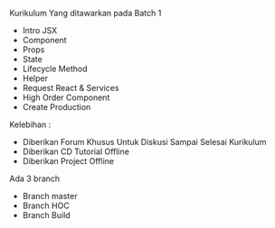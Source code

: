 Kurikulum Yang ditawarkan pada Batch 1
- Intro JSX 
- Component 
-  Props
- State 
- Lifecycle Method 
- Helper
-	Request React & Services
- High Order Component
- Create Production 

Kelebihan :
- Diberikan Forum Khusus Untuk Diskusi Sampai Selesai Kurikulum 
- Diberikan CD Tutorial Offline 
- Diberikan Project Offline 


Ada 3 branch 
- Branch master 
- Branch HOC 
- Branch Build
